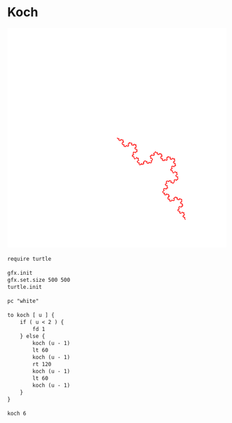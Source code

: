 # Koch

![Koch 6](../../assets/turtle/koch.png)

```text
require turtle

gfx.init
gfx.set.size 500 500
turtle.init

pc "white"

to koch [ u ] {
    if ( u < 2 ) {
        fd 1
    } else {
        koch (u - 1)
        lt 60
        koch (u - 1)
        rt 120
        koch (u - 1)
        lt 60
        koch (u - 1)
    }
}

koch 6
```
